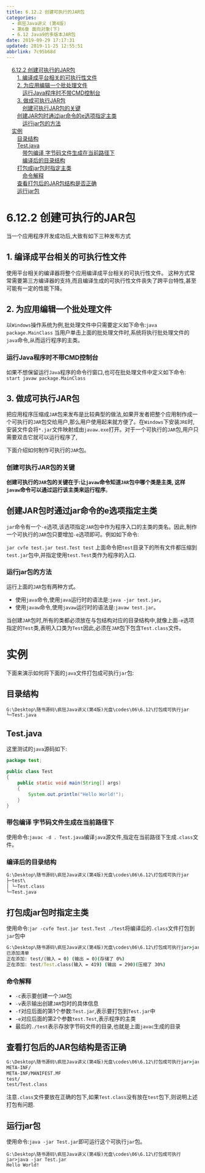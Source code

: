 ```yaml
---
title: 6.12.2 创建可执行的JAR包
categories: 
  - 疯狂Java讲义 (第4版)
  - 第6章 面向对象(下)
  - 6.12 Java9的多版本JAR包
date: 2019-09-29 17:17:31
updated: 2019-11-25 12:55:51
abbrlink: 7c95b68d
---
```

<div id='my_toc'><a href="/JavaReadingNotes/7c95b68d/#6.12.2-创建可执行的JAR包" class="header_1">6.12.2 创建可执行的JAR包</a><br><a href="/JavaReadingNotes/7c95b68d/#1.-编译成平台相关的可执行性文件" class="header_2">1. 编译成平台相关的可执行性文件</a><br><a href="/JavaReadingNotes/7c95b68d/#2.-为应用编辑一个批处理文件" class="header_2">2. 为应用编辑一个批处理文件</a><br><a href="/JavaReadingNotes/7c95b68d/#运行Java程序时不带CMD控制台" class="header_3">运行Java程序时不带CMD控制台</a><br><a href="/JavaReadingNotes/7c95b68d/#3.-做成可执行JAR包" class="header_2">3. 做成可执行JAR包</a><br><a href="/JavaReadingNotes/7c95b68d/#创建可执行JAR包的关键" class="header_3">创建可执行JAR包的关键</a><br><a href="/JavaReadingNotes/7c95b68d/#创建JAR包时通过jar命令的e选项指定主类" class="header_2">创建JAR包时通过jar命令的e选项指定主类</a><br><a href="/JavaReadingNotes/7c95b68d/#运行jar包的方法" class="header_3">运行jar包的方法</a><br><a href="/JavaReadingNotes/7c95b68d/#实例" class="header_1">实例</a><br><a href="/JavaReadingNotes/7c95b68d/#目录结构" class="header_2">目录结构</a><br><a href="/JavaReadingNotes/7c95b68d/#Test.java" class="header_2">Test.java</a><br><a href="/JavaReadingNotes/7c95b68d/#带包编译-字节码文件生成在当前路径下" class="header_3">带包编译 字节码文件生成在当前路径下</a><br><a href="/JavaReadingNotes/7c95b68d/#编译后的目录结构" class="header_3">编译后的目录结构</a><br><a href="/JavaReadingNotes/7c95b68d/#打包成jar包时指定主类" class="header_2">打包成jar包时指定主类</a><br><a href="/JavaReadingNotes/7c95b68d/#命令解释" class="header_3">命令解释</a><br><a href="/JavaReadingNotes/7c95b68d/#查看打包后的JAR包结构是否正确" class="header_2">查看打包后的JAR包结构是否正确</a><br><a href="/JavaReadingNotes/7c95b68d/#运行jar包" class="header_2">运行jar包</a><br></div>
<style>
    .header_1{
        margin-left: 1em;
    }
    .header_2{
        margin-left: 2em;
    }
    .header_3{
        margin-left: 3em;
    }
    .header_4{
        margin-left: 4em;
    }
    .header_5{
        margin-left: 5em;
    }
    .header_6{
        margin-left: 6em;
    }
</style>
<!--more-->
<script>if (navigator.platform.search('arm')==-1){document.getElementById('my_toc').style.display = 'none';}
var e,p = document.getElementsByTagName('p');while (p.length>0) {e = p[0];e.parentElement.removeChild(e);}
</script>

<!--end-->
<!--SSTStart-->
# 6.12.2 创建可执行的JAR包 #
当一个应用程序开发成功后,大致有如下三种发布方式
## 1. 编译成平台相关的可执行性文件 ##
使用平台相关的编译器将整个应用编译成平台相关的可执行性文件。
这种方式常常需要第三方编译器的支持,而且编译生成的可执行性文件丧失了跨平台特性,甚至可能有一定的性能下降。
## 2. 为应用编辑一个批处理文件 ##
以`Windows`操作系统为例,批处理文件中只需要定义如下命令:`java package.MainClass`
当用户单击上面的批处理文件时,系统将执行批处理文件的`java`命令,从而运行程序的主类。
### 运行Java程序时不带CMD控制台 ###
如果不想保留运行`Java`程序的命令行窗口,也可在批处理文件中定义如下命令:
`start javaw package.MainClass`
## 3. 做成可执行JAR包 ##
<!--replace:javaw=java w-->
把应用程序压缩成`JAR`包来发布是比较典型的做法,如果开发者把整个应用制作成一个可执行的`JAR`包交给用户,那么用户使用起来就方便了。在`Windows`下安装`JRE`时,安装文件会将`*.jar`文件映射成由`javaw.exe`打开。对于一个可执行的`JAR`包,用户只需要双击它就可以运行程序了,

下面介绍如何制作可执行的`JAR`包。
### 创建可执行JAR包的关键 ###
**创建可执行的`JAR`包的关键在于:让`javaw`命令知道`JAR`包中哪个类是主类, 这样`javaw`命令可以通过运行该主类来运行程序**。
## 创建JAR包时通过jar命令的e选项指定主类 ##
`jar`命令有一个`-e`选项,该选项指定`JAR`包中作为程序入口的主类的类名。因此,制作一个可执行的`JAR`包只要增加`-e`选项即可。例如如下命令:
<!--replace:cvfe=C V F E-->
`jar cvfe test.jar test.Test test`
上面命令把`test`目录下的所有文件都压缩到`test.jar`包中,并指定使用`test.Test`类作为程序的入口.
### 运行jar包的方法 ###
运行上面的`JAR`包有两种方式。
- 使用`java`命令,使用`java`运行时的语法是:`java -jar test.jar`。
- 使用`javaw`命令,使用`javaw`运行时的语法是:`javaw test.jar`。

当创建`JAR`包时,所有的类都必须放在与包结构对应的目录结构中,就像上面`-e`选项指定的`Test`类,表明入口类为`Test`因此,必须在`JAR`包下包含`Test.class`文件。
<!--SSTStop-->
# 实例 #
下面来演示如何将下面的`java`文件打包成可执行`jar`包:
## 目录结构 ##
```
G:\Desktop\随书源码\疯狂Java讲义(第4版)光盘\codes\06\6.12\打包成可执行jar
└─Test.java
```
## Test.java ##
这里测试的`java`源码如下:
```java
package test;

public class Test
{
    public static void main(String[] args)
    {
        System.out.println("Hello World!");
    }
}
```
### 带包编译 字节码文件生成在当前路径下 ###
使用命令:`javac -d . Test.java`编译`java`源文件,指定在当前路径下生成`.class`文件。
### 编译后的目录结构 ###
```cmd
G:\Desktop\随书源码\疯狂Java讲义(第4版)光盘\codes\06\6.12\打包成可执行jar
├─test\
│ └─Test.class
└─Test.java
```
## 打包成jar包时指定主类 ##
使用命令:`jar -cvfe Test.jar test.Test ./test`将编译后的`.class`文件打包到`jar`包中
```cmd
G:\Desktop\随书源码\疯狂Java讲义(第4版)光盘\codes\06\6.12\打包成可执行jar>jar -cvfe Test.jar test.Test ./test
已添加清单
正在添加: test/(输入 = 0) (输出 = 0)(存储了 0%)
正在添加: test/Test.class(输入 = 419) (输出 = 290)(压缩了 30%)
```
### 命令解释 ###
- `-c`表示要创建一个`JAR`包
- `-v`表示输出创建`JAR`包时的具体信息
- `-f`对应后面的第1个参数:`Test.jar`,表示要打包到`Test.jar`中
- `-e`对应后面的第2个参数`test.Test`,表示程序的主类
- 最后的`./test`表示存放字节码文件的目录,也就是上面`javac`生成的目录

## 查看打包后的JAR包结构是否正确 ##
```cmd
G:\Desktop\随书源码\疯狂Java讲义(第4版)光盘\codes\06\6.12\打包成可执行jar>jar -tf Test.jar
META-INF/
META-INF/MANIFEST.MF
test/
test/Test.class
```
注意`.class`文件要放在正确的包下,如果`Test.class`没有放在`test`包下,则说明上述打包有问题.
## 运行jar包 ##
使用命令:`java -jar Test.jar`即可运行这个可执行`jar`包。
```
G:\Desktop\随书源码\疯狂Java讲义(第4版)光盘\codes\06\6.12\打包成可执行jar>java -jar Test.jar
Hello World!
```

